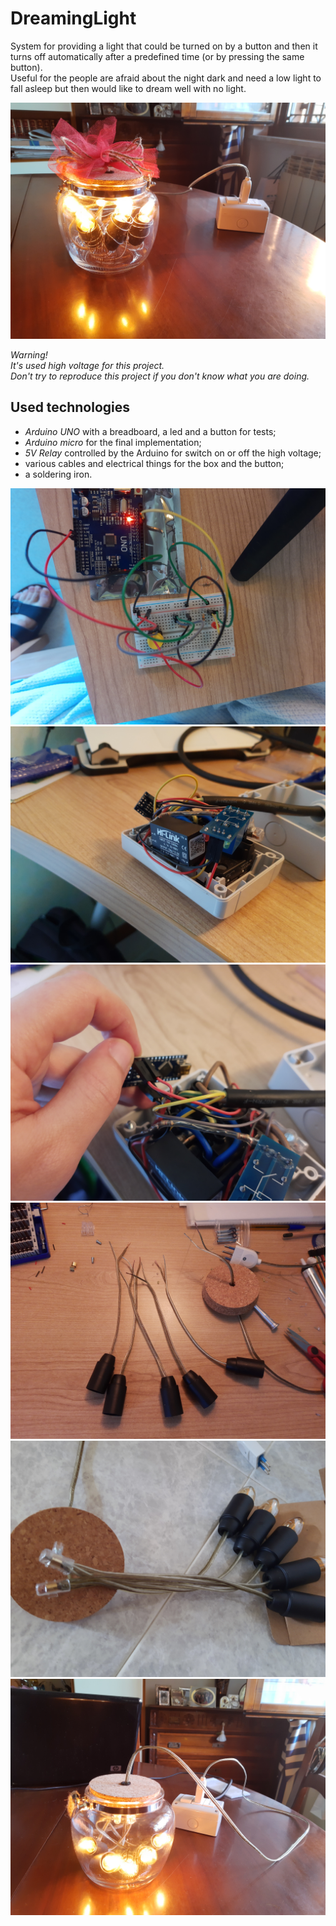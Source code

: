 # DreamingLight
System for providing a light that could be turned on by a button and then it turns off automatically after a predefined time (or by pressing the same button).  
Useful for the people are afraid about the night dark and need a low light to fall asleep but then would like to dream well with no light.  

![Full_DreamingLight](img/IMG_20200626_185622428.jpg)  

*Warning!  
It's used high voltage for this project.  
Don't try to reproduce this project if you don't know what you are doing.*  

## Used technologies
* *Arduino UNO* with a breadboard, a led and a button for tests;  
* *Arduino micro* for the final implementation;  
* *5V Relay* controlled by the Arduino for switch on or off the high voltage;  
* various cables and electrical things for the box and the button;  
* a soldering iron.  

![breadboard_tests](img/IMG_20200624_094212962.jpg)
![internal_box_view_a](img/IMG_20200626_152212118.jpg)
![internal_box_view_b](img/IMG_20200626_152218856.jpg)  
![lights_building_a](img/IMG_20200626_161555318.jpg)
![lights_building_b](img/IMG_20200626_163556979.jpg)  
![Full_DreamingLight_b](img/IMG_20200626_165930696.jpg)
